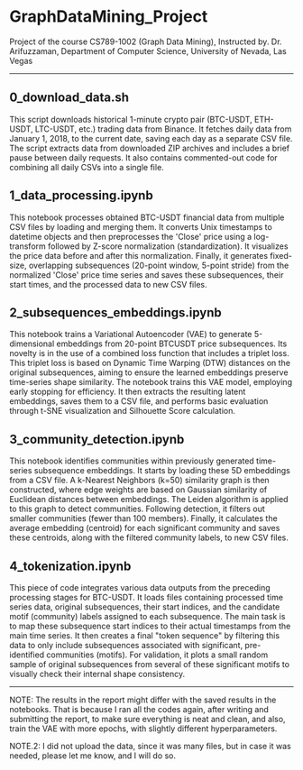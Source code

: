 # GraphDataMining_Project
Project of the course CS789-1002 (Graph Data Mining), Instructed by. Dr. Arifuzzaman, Department of Computer Science, University of Nevada, Las Vegas

------------------------------------------------------------------------
## 0_download_data.sh
This script downloads historical 1-minute crypto pair (BTC-USDT, ETH-USDT, LTC-USDT, etc.) trading data from Binance. It fetches daily data from January 1, 2018, to the current date, saving each day as a separate CSV file. The script extracts data from downloaded ZIP archives and includes a brief pause between daily requests. It also contains commented-out code for combining all daily CSVs into a single file.

## 1_data_processing.ipynb
This notebook processes obtained BTC-USDT financial data from multiple CSV files by loading and merging them. It converts Unix timestamps to datetime objects and then preprocesses the 'Close' price using a log-transform followed by Z-score normalization (standardization). It visualizes the price data before and after this normalization. Finally, it generates fixed-size, overlapping subsequences (20-point window, 5-point stride) from the normalized 'Close' price time series and saves these subsequences, their start times, and the processed data to new CSV files.

## 2_subsequences_embeddings.ipynb
This notebook trains a Variational Autoencoder (VAE) to generate 5-dimensional embeddings from 20-point BTCUSDT price subsequences. Its novelty is in the use of a combined loss function that includes a triplet loss. This triplet loss is based on Dynamic Time Warping (DTW) distances on the original subsequences, aiming to ensure the learned embeddings preserve time-series shape similarity. The notebook trains this VAE model, employing early stopping for efficiency. It then extracts the resulting latent embeddings, saves them to a CSV file, and performs basic evaluation through t-SNE visualization and Silhouette Score calculation.

## 3_community_detection.ipynb
This notebook identifies communities within previously generated time-series subsequence embeddings. It starts by loading these 5D embeddings from a CSV file. A k-Nearest Neighbors (k=50) similarity graph is then constructed, where edge weights are based on Gaussian similarity of Euclidean distances between embeddings. The Leiden algorithm is applied to this graph to detect communities. Following detection, it filters out smaller communities (fewer than 100 members). Finally, it calculates the average embedding (centroid) for each significant community and saves these centroids, along with the filtered community labels, to new CSV files.

## 4_tokenization.ipynb
This piece of code integrates various data outputs from the preceding processing stages for BTC-USDT. It loads files containing processed time series data, original subsequences, their start indices, and the candidate motif (community) labels assigned to each subsequence. The main task is to map these subsequence start indices to their actual timestamps from the main time series. It then creates a final "token sequence" by filtering this data to only include subsequences associated with significant, pre-identified communities (motifs). For validation, it plots a small random sample of original subsequences from several of these significant motifs to visually check their internal shape consistency.

------------------------------------------------------------------------
NOTE: The results in the report might differ with the saved results in the notebooks. That is because I ran all the codes again, after writing and submitting the report, to make sure everything is neat and clean, and also, train the VAE with more epochs, with slightly different hyperparameters.

NOTE.2: I did not upload the data, since it was many files, but in case it was needed, please let me know, and I will do so.
